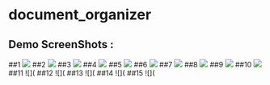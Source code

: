 # document_organizer

## Demo ScreenShots : 

##1 ![](https://github.com/MohammadFahadAlam/Document-Organizer/blob/main/Screenshot_2022-10-20-23-02-53-863_com.ft.document_organizer.jpg)
##2 ![](https://github.com/MohammadFahadAlam/Document-Organizer/blob/main/Screenshot_2022-10-20-23-02-57-123_com.ft.document_organizer.jpg)
##3 ![](https://github.com/MohammadFahadAlam/Document-Organizer/blob/main/Screenshot_2022-10-20-23-03-08-890_com.ft.document_organizer.jpg)
##4 ![](https://github.com/MohammadFahadAlam/Document-Organizer/blob/main/Screenshot_2022-10-20-23-04-10-936_com.ft.document_organizer.jpg)
##5 ![](https://github.com/MohammadFahadAlam/Document-Organizer/blob/main/Screenshot_2022-10-20-23-04-17-812_com.ft.document_organizer.jpg)
##6 ![](https://github.com/MohammadFahadAlam/Document-Organizer/blob/main/Screenshot_2022-10-20-23-11-51-881_com.ft.document_organizer.jpg)
##7 ![](https://github.com/MohammadFahadAlam/Document-Organizer/blob/main/Screenshot_2022-10-20-23-11-57-440_com.ft.document_organizer.jpg)
##8 ![](https://github.com/MohammadFahadAlam/Document-Organizer/blob/main/Screenshot_2022-10-20-23-12-02-172_com.ft.document_organizer.jpg)
##9 ![](https://github.com/MohammadFahadAlam/Document-Organizer/blob/main/Screenshot_2022-10-20-23-12-13-197_com.ft.document_organizer.jpg)
##10 ![](https://github.com/MohammadFahadAlam/Document-Organizer/blob/main/Screenshot_2022-10-20-23-12-19-306_com.ft.document_organizer.jpg)
##11 ![](
##12 ![](
##13 ![](
##14 ![](
##15 ![](

